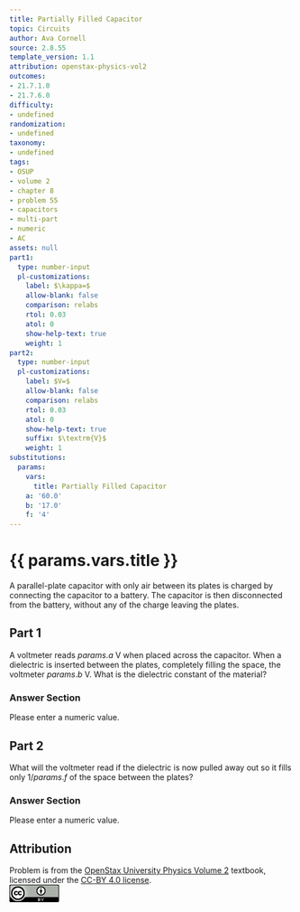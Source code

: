 ```yaml
---
title: Partially Filled Capacitor
topic: Circuits
author: Ava Cornell
source: 2.8.55
template_version: 1.1
attribution: openstax-physics-vol2
outcomes:
- 21.7.1.0
- 21.7.6.0
difficulty:
- undefined
randomization:
- undefined
taxonomy:
- undefined
tags:
- OSUP
- volume 2
- chapter 8
- problem 55
- capacitors
- multi-part
- numeric
- AC
assets: null
part1:
  type: number-input
  pl-customizations:
    label: $\kappa=$
    allow-blank: false
    comparison: relabs
    rtol: 0.03
    atol: 0
    show-help-text: true
    weight: 1
part2:
  type: number-input
  pl-customizations:
    label: $V=$
    allow-blank: false
    comparison: relabs
    rtol: 0.03
    atol: 0
    show-help-text: true
    suffix: $\textrm{V}$
    weight: 1
substitutions:
  params:
    vars:
      title: Partially Filled Capacitor
    a: '60.0'
    b: '17.0'
    f: '4'
---
```

# {{ params.vars.title }}
A parallel-plate capacitor with only air between its plates is charged by connecting the capacitor to a battery. The capacitor is then disconnected from the battery, without any of the charge leaving the plates.

## Part 1

A voltmeter reads ${{params.a }} \textrm{ V}$ when placed across the capacitor. When a dielectric is inserted between the plates, completely filling the space, the voltmeter ${{params.b }} \textrm{ V}$. What is the dielectric constant of the material?

### Answer Section

Please enter a numeric value.

## Part 2

What will the voltmeter read if the dielectric is now pulled away out so it fills only $1/{{params.f }}$ of the space between the plates?

### Answer Section

Please enter a numeric value.

## Attribution

Problem is from the [OpenStax University Physics Volume 2](https://openstax.org/details/books/university-physics-volume-2) textbook, licensed under the [CC-BY 4.0 license](https://creativecommons.org/licenses/by/4.0/).<br>![Image representing the Creative Commons 4.0 BY license.](https://raw.githubusercontent.com/firasm/bits/master/by.png)